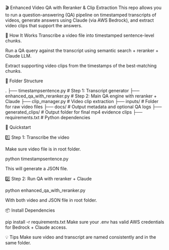 🎬 Enhanced Video QA with Reranker & Clip Extraction
This repo allows you to run a question-answering (QA) pipeline on timestamped transcripts of videos, generate answers using Claude (via AWS Bedrock), and extract video clips that support the answers.

🚀 How It Works
Transcribe a video file into timestamped sentence-level chunks.

Run a QA query against the transcript using semantic search + reranker + Claude LLM.

Extract supporting video clips from the timestamps of the best-matching chunks.

📂 Folder Structure

.
├── timestampsentence.py            # Step 1: Transcript generator
├── enhanced_qa_with_reranker.py   # Step 2: Main QA engine with reranker + Claude
├── clip_manager.py                # Video clip extraction
├── inputs/                        # Folder for raw video files
├── docs/                          # Output metadata and optional QA logs
├── generated_clips/              # Output folder for final mp4 evidence clips
├── requirements.txt              # Python dependencies

🧪 Quickstart

1️⃣ Step 1: Transcribe the video

Make sure video file is in root folder.

python timestampsentence.py 

This will generate a JSON file.

2️⃣ Step 2: Run QA with reranker + Claude

python enhanced_qa_with_reranker.py 

With both video and JSON file in root folder.

📦 Install Dependencies

pip install -r requirements.txt
Make sure your .env has valid AWS credentials for Bedrock + Claude access.

💡 Tips
Make sure video and transcript are named consistently and in the same folder.
